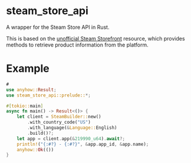# steam_store_api

A wrapper for the Steam Store API in Rust.

This is based on the [unofficial Steam Storefront](https://wiki.teamfortress.com/wiki/User:RJackson/StorefrontAPI) resource, which provides methods to retrieve product information from the platform.

# Example

```rust
#
use anyhow::Result;
use steam_store_api::prelude::*;

#[tokio::main]
async fn main() -> Result<()> {
    let client = SteamBuilder::new()
        .with_country_code("US")
        .with_language(&Language::English)
        .build()?;
    let app = client.app(&219990_u64).await?;
    println!("{:#?} - {:#?}", &app.app_id, &app.name);
    anyhow::Ok(())
}
```
